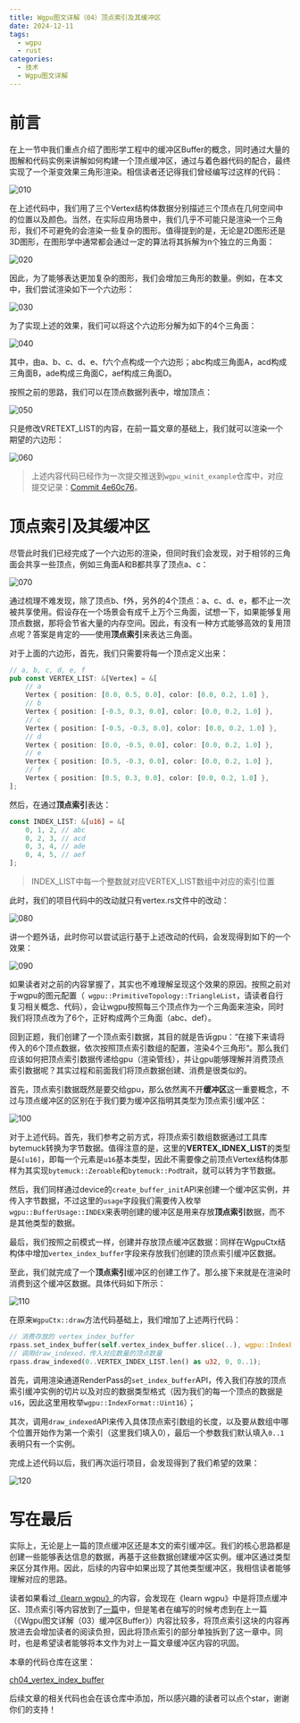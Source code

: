 ```yaml
---
title: Wgpu图文详解（04）顶点索引及其缓冲区
date: 2024-12-11
tags:
  - wgpu
  - rust
categories:
  - 技术
  - Wgpu图文详解
---
```


# 前言

在上一节中我们重点介绍了图形学工程中的缓冲区Buffer的概念，同时通过大量的图解和代码实例来讲解如何构建一个顶点缓冲区，通过与着色器代码的配合，最终实现了一个渐变效果三角形渲染。相信读者还记得我们曾经编写过这样的代码：

![010](https://static-res.zhen.wang/images/post/2024-12-11/010.png)

在上述代码中，我们用了三个Vertex结构体数据分别描述三个顶点在几何空间中的位置以及颜色。当然，在实际应用场景中，我们几乎不可能只是渲染一个三角形，我们不可避免的会渲染一些复杂的图形。值得提到的是，无论是2D图形还是3D图形，在图形学中通常都会通过一定的算法将其拆解为n个独立的三角面：

![020](https://static-res.zhen.wang/images/post/2024-12-11/020.png)

因此，为了能够表达更加复杂的图形，我们会增加三角形的数量。例如，在本文中，我们尝试渲染如下一个六边形：

![030](https://static-res.zhen.wang/images/post/2024-12-11/030.png)

为了实现上述的效果，我们可以将这个六边形分解为如下的4个三角面：

![040](https://static-res.zhen.wang/images/post/2024-12-11/040.png)

其中，由a、b、c、d、e、f六个点构成一个六边形；abc构成三角面A，acd构成三角面B，ade构成三角面C，aef构成三角面D。

按照之前的思路，我们可以在顶点数据列表中，增加顶点：

![050](https://static-res.zhen.wang/images/post/2024-12-11/050.png)

只是修改VRETEXT_LIST的内容，在前一篇文章的基础上，我们就可以渲染一个期望的六边形：

![060](https://static-res.zhen.wang/images/post/2024-12-11/060.png)

> 上述内容代码已经作为一次提交推送到`wgpu_winit_example`仓库中，对应提交记录：[Commit 4e60c76](https://github.com/w4ngzhen/wgpu_winit_example/commit/4e60c76151b331397c1e1b66ad70f4405747b5f9)。

# 顶点索引及其缓冲区

尽管此时我们已经完成了一个六边形的渲染，但同时我们会发现，对于相邻的三角面会共享一些顶点，例如三角面A和B都共享了顶点a、c：

![070](https://static-res.zhen.wang/images/post/2024-12-11/070.png)

通过梳理不难发现，除了顶点b、f外，另外的4个顶点：a、c、d、e，都不止一次被共享使用。假设存在一个场景会有成千上万个三角面，试想一下，如果能够复用顶点数据，那将会节省大量的内存空间。因此，有没有一种方式能够高效的复用顶点呢？答案是肯定的——使用**顶点索引**来表达三角面。

对于上面的六边形，首先，我们只需要将每一个顶点定义出来：

```rust
// a, b, c, d, e, f
pub const VERTEX_LIST: &[Vertex] = &[
    // a
    Vertex { position: [0.0, 0.5, 0.0], color: [0.0, 0.2, 1.0] },
    // b
    Vertex { position: [-0.5, 0.3, 0.0], color: [0.0, 0.2, 1.0] },
    // c
    Vertex { position: [-0.5, -0.3, 0.0], color: [0.0, 0.2, 1.0] },
    // d
    Vertex { position: [0.0, -0.5, 0.0], color: [0.0, 0.2, 1.0] },
    // e
    Vertex { position: [0.5, -0.3, 0.0], color: [0.0, 0.2, 1.0] },
    // f
    Vertex { position: [0.5, 0.3, 0.0], color: [0.0, 0.2, 1.0] },
];
```

然后，在通过**顶点索引**表达：

```rust
const INDEX_LIST: &[u16] = &[
    0, 1, 2, // abc
    0, 2, 3, // acd
    0, 3, 4, // ade
    0, 4, 5, // aef
];
```

> INDEX_LIST中每一个整数就对应VERTEX_LIST数组中对应的索引位置

此时，我们的项目代码中的改动就只有vertex.rs文件中的改动：

![080](https://static-res.zhen.wang/images/post/2024-12-11/080.png)

讲一个题外话，此时你可以尝试运行基于上述改动的代码，会发现得到如下的一个效果：

![090](https://static-res.zhen.wang/images/post/2024-12-11/090.png)

如果读者对之前的内容掌握了，其实也不难理解呈现这个效果的原因。按照之前对于wgpu的图元配置（` wgpu::PrimitiveTopology::TriangleList`，请读者自行复习相关概念、代码），会让wgpu按照每三个顶点作为一个三角面来渲染，同时我们将顶点改为了6个，正好构成两个三角面（abc、def）。

回到正题，我们创建了一个顶点索引数据，其目的就是告诉gpu：“在接下来请将传入的6个顶点数据，依次按照顶点索引数组的配置，渲染4个三角形“。那么我们应该如何把顶点索引数据传递给gpu（渲染管线），并让gpu能够理解并消费顶点索引数据呢？其实过程和前面我们将顶点数据创建、消费是很类似的。

首先，顶点索引数据既然是要交给gpu，那么依然离不开**缓冲区**这一重要概念，不过与顶点缓冲区的区别在于我们要为缓冲区指明其类型为顶点索引缓冲区：

![100](https://static-res.zhen.wang/images/post/2024-12-11/100.png)

对于上述代码。首先，我们参考之前方式，将顶点索引数组数据通过工具库bytemuck转换为字节数据。值得注意的是，这里的**VERTEX_IDNEX_LIST**的类型是`&[u16]`，即每一个元素是`u16`基本类型，因此不需要像之前顶点Vertex结构体那样为其实现`bytemuck::Zeroable`和`bytemuck::Pod`trait，就可以转为字节数据。

然后，我们同样通过device的`create_buffer_init`API来创建一个缓冲区实例，并传入字节数据，不过这里的`usage`字段我们需要传入枚举`wgpu::BufferUsage::INDEX`来表明创建的缓冲区是用来存放**顶点索引**数据，而不是其他类型的数据。

最后，我们按照之前模式一样，创建并存放顶点缓冲区数据：同样在WgpuCtx结构体中增加`vertex_index_buffer`字段来存放我们创建的顶点索引缓冲区数据。

至此，我们就完成了一个**顶点索引**缓冲区的创建工作了。那么接下来就是在渲染时消费到这个缓冲区数据。具体代码如下所示：

![110](https://static-res.zhen.wang/images/post/2024-12-11/110.png)

在原来`WgpuCtx::draw`方法代码基础上，我们增加了上述两行代码：

```rust
// 消费存放的 vertex_index_buffer
rpass.set_index_buffer(self.vertex_index_buffer.slice(..), wgpu::IndexFormat::Uint16); // 1.
// 调用draw_indexed，传入对应数量的顶点数量
rpass.draw_indexed(0..VERTEX_INDEX_LIST.len() as u32, 0, 0..1);
```

首先，调用渲染通道RenderPass的`set_index_buffer`API，传入我们存放的顶点索引缓冲实例的切片以及对应的数据类型格式（因为我们的每一个顶点的数据是`u16`，因此这里用枚举`wgpu::IndexFormat::Uint16`）；

其次，调用`draw_indexed`API来传入具体顶点索引数组的长度，以及要从数组中哪个位置开始作为第一个索引（这里我们填入0），最后一个参数我们默认填入`0..1`表明只有一个实例。

完成上述代码以后，我们再次运行项目，会发现得到了我们希望的效果：

![120](https://static-res.zhen.wang/images/post/2024-12-11/120.png)

# 写在最后

实际上，无论是上一篇的顶点缓冲区还是本文的索引缓冲区。我们的核心思路都是创建一些能够表达信息的数据，再基于这些数据创建缓冲区实例。缓冲区通过类型来区分其作用。因此，后续的内容中如果出现了其他类型缓冲区，我相信读者能够理解对应的思路。

读者如果看过[《learn wgpu》](https://sotrh.github.io/learn-wgpu/)的内容，会发现在《learn wgpu》中是将顶点缓冲区、顶点索引等内容放到了[一篇](https://sotrh.github.io/learn-wgpu/beginner/tutorial4-buffer/)中，但是笔者在编写的时候考虑到在上一篇（《Wgpu图文详解（03）缓冲区Buffer》）内容比较多，将顶点索引这块的内容再放进去会增加读者的阅读负担，因此将顶点索引的部分单独拆到了这一章中。同时，也是希望读者能够将本文作为对上一篇文章缓冲区内容的巩固。

本章的代码仓库在这里：

[ch04_vertex_index_buffer](https://github.com/w4ngzhen/wgpu_winit_example/tree/main/ch04_vertex_index_buffer)

后续文章的相关代码也会在该仓库中添加，所以感兴趣的读者可以点个star，谢谢你们的支持！
